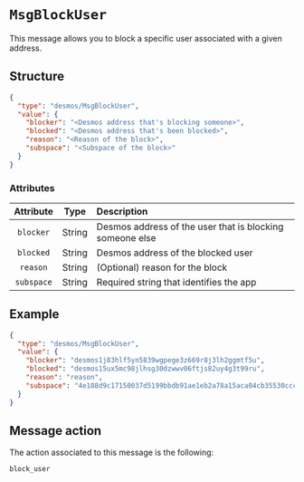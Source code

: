# `MsgBlockUser`
This message allows you to block a specific user associated with a given address.

## Structure
```json
{
  "type": "desmos/MsgBlockUser",
  "value": {
    "blocker": "<Desmos address that's blocking someone>",
    "blocked": "<Desmos address that's been blocked>",
    "reason": "<Reason of the block>",
    "subspace": "<Subspace of the block>"
  }
}   
```

### Attributes
| Attribute | Type | Description |
| :-------: | :----: | :-------- |
| `blocker`  | String | Desmos address of the user that is blocking someone else |
| `blocked`| String | Desmos address of the blocked user |
| `reason` | String | (Optional) reason for the block |
| `subspace` | String | Required string that identifies the app |

## Example
````json
{
  "type": "desmos/MsgBlockUser",
  "value": {
    "blocker": "desmos1j83hlf5yn5839wgpege3z669r8j3lh2ggmtf5u",
    "blocked": "desmos15ux5mc98jlhsg30dzwwv06ftjs82uy4g3t99ru",
    "reason": "reason",
    "subspace": "4e188d9c17150037d5199bbdb91ae1eb2a78a15aca04cb35530cccb81494b36e"
  }
}   
````

## Message action
The action associated to this message is the following: 

```
block_user
```
